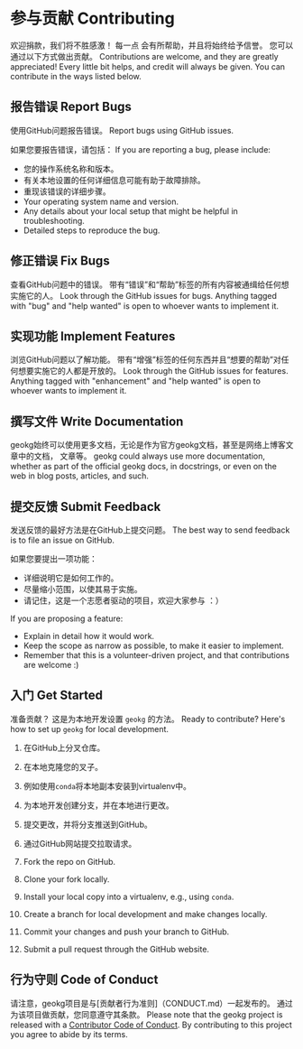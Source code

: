 # 参与贡献 Contributing

欢迎捐款，我们将不胜感激！ 每一点
会有所帮助，并且将始终给予信誉。 您可以通过以下方式做出贡献。
Contributions are welcome, and they are greatly appreciated! Every little bit
helps, and credit will always be given. You can contribute in the ways listed below.

## 报告错误 Report Bugs

使用GitHub问题报告错误。
Report bugs using GitHub issues.

如果您要报告错误，请包括：
If you are reporting a bug, please include:

* 您的操作系统名称和版本。
* 有关本地设置的任何详细信息可能有助于故障排除。
* 重现该错误的详细步骤。
* Your operating system name and version.
* Any details about your local setup that might be helpful in troubleshooting.
* Detailed steps to reproduce the bug.

## 修正错误 Fix Bugs

查看GitHub问题中的错误。 带有“错误”和“帮助”标签的所有内容被通缉给任何想实施它的人。
Look through the GitHub issues for bugs. Anything tagged with "bug" and "help
wanted" is open to whoever wants to implement it.

## 实现功能 Implement Features

浏览GitHub问题以了解功能。 带有“增强”标签的任何东西并且“想要的帮助”对任何想要实施它的人都是开放的。
Look through the GitHub issues for features. Anything tagged with "enhancement"
and "help wanted" is open to whoever wants to implement it.

## 撰写文件 Write Documentation

geokg始终可以使用更多文档，无论是作为官方geokg文档，甚至是网络上博客文章中的文档，
文章等。
geokg could always use more documentation, whether as part of the
official geokg docs, in docstrings, or even on the web in blog posts,
articles, and such.

## 提交反馈 Submit Feedback

发送反馈的最好方法是在GitHub上提交问题。
The best way to send feedback is to file an issue on GitHub.

如果您要提出一项功能：
* 详细说明它是如何工作的。
* 尽量缩小范围，以使其易于实施。
* 请记住，这是一个志愿者驱动的项目，欢迎大家参与 ：）
  
If you are proposing a feature:

* Explain in detail how it would work.
* Keep the scope as narrow as possible, to make it easier to implement.
* Remember that this is a volunteer-driven project, and that contributions
  are welcome :)

## 入门 Get Started

准备贡献？ 这是为本地开发设置 `geokg` 的方法。
Ready to contribute? Here's how to set up `geokg` for local development.

1. 在GitHub上分叉仓库。
2. 在本地克隆您的叉子。
3. 例如使用`conda`将本地副本安装到virtualenv中。
4. 为本地开发创建分支，并在本地进行更改。
5. 提交更改，并将分支推送到GitHub。
6. 通过GitHub网站提交拉取请求。

1. Fork the repo on GitHub.
2. Clone your fork locally.
3.  Install your local copy into a virtualenv, e.g., using `conda`.
4. Create a branch for local development and make changes locally.
5. Commit your changes and push your branch to GitHub.
6. Submit a pull request through the GitHub website.

## 行为守则 Code of Conduct

请注意，geokg项目是与[贡献者行为准则]（CONDUCT.md）一起发布的。 通过为该项目做贡献，您同意遵守其条款。
Please note that the geokg project is released with a [Contributor Code of Conduct](CONDUCT.md). By contributing to this project you agree to abide by its terms.
